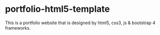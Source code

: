 # portfolio-html5-template
This is a portfolio website that is designed by html5, css3, js &amp; bootstrap 4 frameworks.
